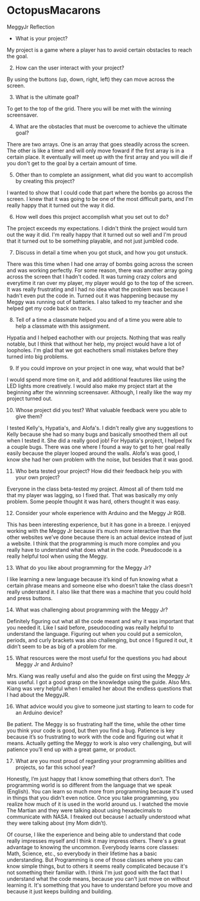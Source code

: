# OctopusMacarons

MeggyJr Reflection

- What is your project?

My project is a game where a player has to avoid certain obstacles to reach the goal.

2. How can the user interact with your project?

By using the buttons (up, down, right, left) they can move across the screen.

3. What is the ultimate goal?

To get to the top of the grid. There you will be met with the winning screensaver.

4. What are the obstacles that must be overcome to achieve the ultimate goal?

There are two arrays. One is an array that goes steadily across the screen. The other is like a timer and will only move foward if the first array is in a certain place. It eventually will meet up with the first array and you will die if you don't get to the goal by a certain amount of time. 

5. Other than to complete an assignment, what did you want to accomplish by creating this project?

I wanted to show that I could code that part where the bombs go across the screen. I knew that it was going to be one of the most difficult parts, and I'm really happy that it turned out the way it did.

6. How well does this project accomplish what you set out to do?

The project exceeds my expectations. I didn't think the project would turn out the way it did. I'm really happy that it turned out so well and I'm proud that it turned out to be something playable, and not just jumbled code.

7. Discuss in detail a time when you got stuck, and how you got unstuck.

There was this time when I had one array of bombs going across the screen and was working perfectly. For some reason, there was another array going across the screen that I hadn't coded. It was turning crazy colors and everytime it ran over my player, my player would go to the top of the screen. It was really frustrating and I had no idea what the problem was because I hadn't even put the code in. Turned out it was happening because my Meggy was running out of batteries. I also talked to my teacher and she helped get my code back on track.

8. Tell of a time a classmate helped you and of a time you were able to help a classmate with this assignment.

Hypatia and I helped eachother with our projects. Nothing that was really notable, but I think that without her help, my project would have a lot of loopholes. I'm glad that we got eachothers small mistakes before they turned into big problems.

9. If you could improve on your project in one way, what would that be?

I would spend more time on it, and add additional feautures like using the LED lights more creatively. I would also make my project start at the beginning after the winnning screensaver. Although, I really like the way my project turned out.

10. Whose project did you test?  What valuable feedback were you able to give them? 

I tested Kelly's, Hypatia's, and Alofa's. I didn't really give any suggestions to Kelly because she had so many bugs and basically smoothed them all out when I tested it. She did a really good job! For Hypatia's project, I helped fix a couple bugs. There was one where I found a way to get to her goal really easily because the player looped around the walls. Alofa's was good, I know she had her own problem with the noise, but besides that it was good.

11. Who beta tested your project? How did their feedback help you with your own project?

Everyone in the class beta-tested my project. Almost all of them told me that my player was lagging, so I fixed that. That was basically my only problem. Some people thought it was hard, others thought it was easy. 

12. Consider your whole experience with Arduino and the Meggy Jr RGB.

This has been interesting experience, but it has gone in a breeze. I enjoyed working with the Meggy Jr because it’s much more interactive than the other websites we’ve done because there is an actual device instead of just a website. I think that the programming is much more complex and you really have to understand what does what in the code. Pseudocode is a really helpful tool when using the Meggy.

13. What do you like about programming for the Meggy Jr?

I like learning a new language because it’s kind of fun knowing what a certain phrase means and someone else who doesn’t take the class doesn’t really understand it. I also like that there was a machine that you could hold and press buttons. 

14. What was challenging about programming with the Meggy Jr?

Definitely figuring out what all the code meant and why it was important that you needed it. Like I said before, pseudocoding was really helpful to understand the language. Figuring out when you could put a semicolon, periods, and curly brackets was also challenging, but once I figured it out, it didn’t seem to be as big of a problem for me. 

15. What resources were the most useful for the questions you had about Meggy Jr and Arduino?

Mrs. Kiang was really useful and also the guide on first using the Meggy Jr was useful. I got a good grasp on the knowledge using the guide. Also Mrs. Kiang was very helpful when I emailed her about the endless questions that I had about the MeggyJR.

16. What advice would you give to someone just starting to learn to code for an Arduino device?

Be patient. The Meggy is so frustrating half the time, while the other time you think your code is good, but then you find a bug. Patience is key because it’s so frustrating to work with the code and figuring out what it means. Actually getting the Meggy to work is also very challenging, but will patience you’ll end up with a great game, or product. 

17. What are you most proud of regarding your programming abilities and projects, so far this school year?

Honestly, I’m just happy that I know something that others don’t. The programming world is so different from the language that we speak (English). You can learn so much more from programming because it's used in things that you didn't even notice. Once you take programming, you realize how much of it is used in the world around us. I watched the movie The Martian and they were talking about using hexadecimals to communicate with NASA. I freaked out because I actually understood what they were talking about (my Mom didn’t). 

Of course, I like the experience and being able to understand that code really impresses myself and I think it may impress others. There's a great advantage to knowing the uncommon. Everybody learns core classes: Math, Science, etc., so everybody in their lifetime has a basic understanding. But Programming is one of those classes where you can know simple things, but to others it seems really complicated because it's not something their familiar with. I think I'm just good with the fact that I understand what the code means, because you can't just move on without learning it. It's something that you have to understand before you move and because it just keeps building and building.
